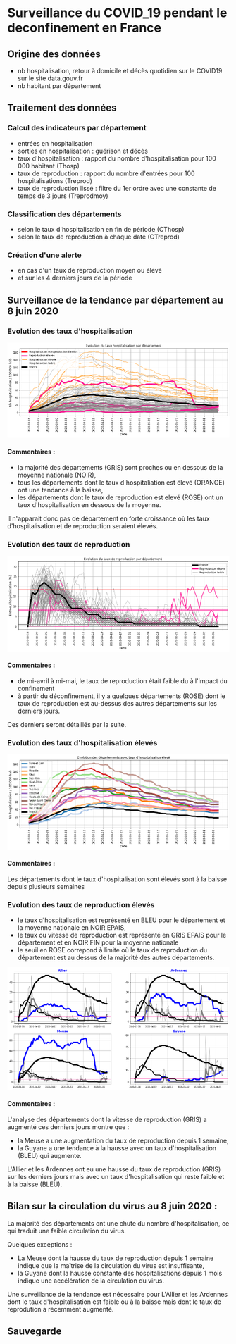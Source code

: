 
# Surveillance du COVID_19 pendant le deconfinement en France

## Origine des données
- nb hospitalisation, retour à domicile et décès quotidien sur le COVID19 sur le site data.gouv.fr
- nb habitant par département

## Traitement des données

### Calcul des indicateurs par département
- entrées en hospitalisation
- sorties en hospitalisation : guérison et décès
- taux d'hospitalisation : rapport du nombre d'hospitalisation pour 100 000 habitant (Thosp)
- taux de reproduction : rapport du nombre d'entrées pour 100 hospitalisations (Treprod)
- taux de reproduction lissé : filtre du 1er ordre avec une constante de temps de 3 jours (Treprodmoy)

### Classification des départements
- selon le taux d'hospitalisation en fin de période (CThosp)
- selon le taux de reproduction à chaque date (CTreprod)

### Création d'une alerte
- en cas d'un taux de reproduction moyen ou élevé
- et sur les 4 derniers jours de la période

## Surveillance de la tendance par département au  8 juin 2020
### Evolution des taux d'hospitalisation


![png](Surveillance_deconfinement_2020_06_08_files/Surveillance_deconfinement_2020_06_08_22_0.png)


#### Commentaires :
- la majorité des départements (GRIS) sont proches ou en dessous de la moyenne nationale (NOIR),
- tous les départements dont le taux d'hospitaliation est élevé (ORANGE) ont une tendance à la baisse,
- les départements dont le taux de reproduction est elevé (ROSE) ont un taux d'hospitalisation en dessous de la moyenne.

Il n'apparait donc pas de département en forte croissance où les taux d'hospitalisation et de reproduction seraient élevés.

### Evolution des taux de reproduction


![png](Surveillance_deconfinement_2020_06_08_files/Surveillance_deconfinement_2020_06_08_25_0.png)


#### Commentaires :
- de mi-avril à mi-mai, le taux de reproduction était faible du à l'impact du confinement
- à partir du déconfinement, il y a quelques départements (ROSE) dont le taux de reproduction est au-dessus des autres départements sur les derniers jours.

Ces derniers seront détaillés par la suite.

### Evolution des taux d'hospitalisation élevés


![png](Surveillance_deconfinement_2020_06_08_files/Surveillance_deconfinement_2020_06_08_28_0.png)


#### Commentaires : 
Les départements dont le taux d'hospitalisation sont élevés sont à la baisse depuis plusieurs semaines

### Evolution des taux de reproduction élevés

- le taux d'hospitalisation est représenté en BLEU pour le département et  la moyenne nationale en NOIR EPAIS,
- le taux ou vitesse de reproduction est représenté en GRIS EPAIS pour le département et en NOIR FIN pour la moyenne nationale
- le seuil en ROSE correpond à limite où le taux de reproduction du département est au dessus de la majorité des autres départements.


![png](Surveillance_deconfinement_2020_06_08_files/Surveillance_deconfinement_2020_06_08_31_0.png)


#### Commentaires :
L'analyse des départements dont la vitesse de reproduction (GRIS) a augmenté ces derniers jours montre que :
- la Meuse a une augmentation du taux de reproduction depuis 1 semaine,
- la Guyane a une tendance à la hausse avec un taux d'hospitalisation (BLEU) qui augmente.

L'Allier et les Ardennes ont eu une hausse du taux de reproduction (GRIS) sur les derniers jours mais avec un taux d'hospitalisation qui reste faible et à la baisse (BLEU).


## Bilan sur la circulation du virus au 8 juin 2020 :
La majorité des départements ont une chute du nombre d'hospitalisation, ce qui traduit une faible circulation du virus.

Quelques exceptions :
- La Meuse dont la hausse du taux de reproduction depuis 1 semaine indique que la maîtrise de la circulation du virus est insuffisante,
- la Guyane dont la hausse constante des hospitalisations depuis 1 mois indique une accélération de la circulation du virus.

Une surveillance de la tendance est nécessaire pour L'Allier et les Ardennes dont le taux d'hospitalisation est  faible ou à la baisse mais dont le taux de reprodution a récemment augmenté.

## Sauvegarde
